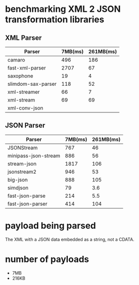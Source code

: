 # benchmarking XML 2 JSON transformation libraries

## XML Parser

| Parser             | 7MB(ms) | 261MB(ms) |
| ------------------ | ------- | --------- |
| camaro             | 496     | 186       |
| fast-xml-parser    | 2707    | 67        |
| saxophone          | 19      | 4         |
| slimdom-sax-parser | 118     | 52        |
| xml-streamer       | 66      | 7         |
| xml-stream         | 69      | 69        |
| xml-conv-json      |         |           |

## JSON Parser

| Parser               | 7MB(ms) | 261MB(ms) |
| -------------------- | ------- | --------- |
| JSONStream           | 767     | 46        |
| minipass-json-stream | 886     | 56        |
| stream-json          | 1817    | 106       |
| jsonstream2          | 946     | 53        |
| big-json             | 888     | 105       |
| simdjson             | 79      | 3.6       |
| fast-json-parse      | 214     | 5.5       |
| fast-json-parser     | 414     | 104       |

# payload being parsed

The XML with a JSON data embedded as a string, not a CDATA.

# number of payloads

- 7MB
- 216KB
